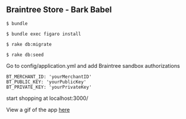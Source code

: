## Braintree Store - Bark Babel

```$ bundle```

```$ bundle exec figaro install```

```$ rake db:migrate```

```$ rake db:seed```





Go to config/application.yml and add Braintree sandbox authorizations

  ```BT_ENVIRONMENT: 'sandbox'
  BT_MERCHANT_ID: 'yourMerchantID'
  BT_PUBLIC_KEY: 'yourPublicKey'
  BT_PRIVATE_KEY: 'yourPrivateKey'
  ```

start shopping at localhost:3000/

View a gif of the app [here](https://gfycat.com/ImpassionedAggressiveBrahmanbull)

